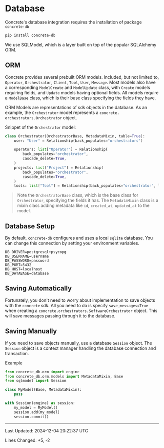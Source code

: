 # Database

Concrete's database integration requires the installation of package `concrete-db`

```bash
pip install concrete-db
```

We use SQLModel, which is a layer built on top of the popular SQLAlchemy ORM.

## ORM

Concrete provides several prebuilt ORM models. Included, but not limited to, `Operator`, `Orchestrator`, `Client`, `Tool`, `User`, `Message`. Most models also have a corresponding `ModelCreate` and `ModelUpdate` class, with `Create` models requiring fields, and `Update` models having optional fields. All models require a `ModelBase` class, which is their base class specifying the fields they have.

 ORM Models are representations of sdk objects in the database. As an example, the `Orchestrator` model represents a `concrete. orchestrators.Orchestrator` object.

Snippet of the `Orchestrator` model:

```python
class Orchestrator(OrchestratorBase, MetadataMixin, table=True):
    user: "User" = Relationship(back_populates="orchestrators")

    operators: list["Operator"] = Relationship(
        back_populates="orchestrator",
        cascade_delete=True,
    )
    projects: list["Project"] = Relationship(
        back_populates="orchestrator",
        cascade_delete=True,
    )
    tools: list["Tool"] = Relationship(back_populates="orchestrator", link_model=OrchestratorToolLink)class 

```

> Note the `OrchestratorBase` class, which is the base class for `Orchestrator`, specifying the fields it has. The `MetadataMixin` class is a mixin class adding metadata like `id`, `created_at`, `updated_at` to the model.

## Database Setup

By default, `concrete-db` configures and uses a local `sqlite` database. You can change this connection by setting your environment variables.

```.env
DB_DRIVER=postgresql+psycopg
DB_USERNAME=username
DB_PASSWORD=password
DB_PORT=5432
DB_HOST=localhost
DB_DATABASE=database
```

## Saving Automatically

Fortunately, you don't need to worry about implementation to save objects with the `concrete` sdk. All you need to do is specify `save_messages=True` when creating a `concrete.orchestrators.SoftwareOrchestrator` object. This will save messages passing through it to the database.

## Saving Manually

If you need to save objects manually, use a database `Session` object. The `Session` object is a context manager handling the database connection and transaction.

Example

```python
from concrete_db.orm import engine
from concrete_db.orm.models import MetadataMixin, Base
from sqlmodel import Session

class MyModel(Base, MetadataMixin):
    pass

with Session(engine) as session:
    my_model = MyModel()
    session.add(my_model)
    session.commit()
```

---

Last Updated: 2024-12-04 20:22:37 UTC

Lines Changed: +5, -2
